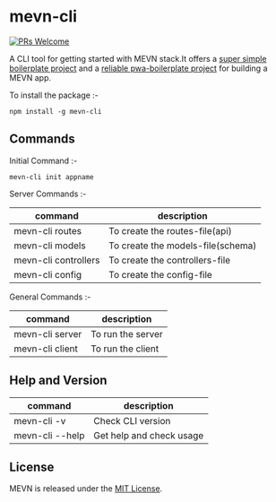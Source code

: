 # mevn-cli
[![PRs Welcome](https://img.shields.io/badge/PRs-welcome-brightgreen.svg?style=flat-square)](http://makeapullrequest.com)

A CLI tool for getting started with MEVN stack.It offers a [super simple boilerplate project](https://github.com/Madlabsinc/mevn-boilerplate) and a [reliable pwa-boilerplate project](https://github.com/MadlabsInc/mevn-pwa-boilerplate) for building a MEVN app. 


To install the package :-
```
npm install -g mevn-cli
```

## Commands 
Initial Command :-
```
mevn-cli init appname
```
Server Commands :-

| command | description |
| ------- | ----------- |
| mevn-cli routes  | To create the routes-file(api) |
| mevn-cli models  | To create the models-file(schema) |
| mevn-cli controllers |  To create the controllers-file |
| mevn-cli config  | To create the config-file |

General Commands :-

| command | description |
| -------------- |  ---------------- |
| mevn-cli server | To run the server |
| mevn-cli client | To run the client |


## Help and Version


| command | description
| --- | --- |
| mevn-cli -v | Check CLI version |
| mevn-cli --help  | Get help and check usage |


## License

MEVN is released under the [MIT License](http://www.opensource.org/licenses/MIT).
